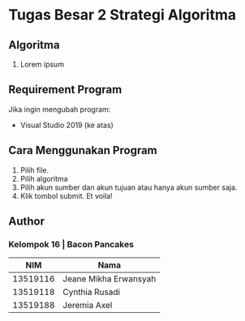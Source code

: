 # Tugas Besar 2 Strategi Algoritma

## Algoritma
1. Lorem ipsum

## Requirement Program
Jika ingin mengubah program:
- Visual Studio 2019 (ke atas)

## Cara Menggunakan Program
1. Pilih file.
2. Pilih algoritma
3. Pilih akun sumber dan akun tujuan atau hanya akun sumber saja.
4. Klik tombol submit. Et voila!

## Author
### Kelompok 16 | Bacon Pancakes
| NIM      | Nama                  |
|----------|-----------------------|
| 13519116 | Jeane Mikha Erwansyah |
| 13519118 | Cynthia Rusadi        |
| 13519188 | Jeremia Axel          |
